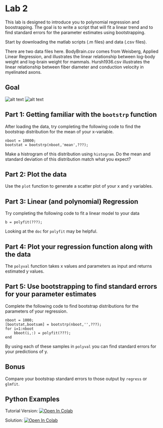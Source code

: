 # Lab 2

This lab is designed to introduce you to polynomial regression and boostrapping. The goal is to write a script that will fit a linear trend and to find standard errors for the parameter estimates using bootstrapping.

Start by downloading the matlab scripts (.m files) and data (.csv files).

There are two data files here. BodyBrain.csv comes from Weisberg, Applied Linear Regression, and illustrates the linear relationship between log-body weight and log-brain weight for mammals. Hursh1936.csv illustrates the linear relationship between fiber diameter and conduction velocity in myelinated axons.

## Goal

![alt text](https://github.com/stevensonlab/teaching/raw/master/sand/labs/lab2/assets/output_bodybrain.png)
![alt text](https://github.com/stevensonlab/teaching/raw/master/sand/labs/lab2/assets/output_hursh.png)

## Part 1: Getting familiar with the `bootstrp` function

After loading the data, try completing the following code to find the bootstrap distribution for the mean of your x-variable.

	nboot = 10000;
	bootstat = bootstrp(nboot,'mean',???);

Make a histrogram of this distribution using `histogram`. Do the mean and standard deviation of this distribution match what you expect?

## Part 2: Plot the data

Use the `plot`  function to generate a scatter plot of your x and y variables.

## Part 3: Linear (and polynomial) Regression

Try completing the following code to fit a linear model to your data

	b = polyfit(???);

Looking at the `doc` for `polyfit` may be helpful.

## Part 4: Plot your regression function along with the data

The `polyval` function takes x values and parameters as input and returns estimated y values.

## Part 5: Use bootstrapping to find standard errors for your parameter estimates

Complete the following code to find bootstrap distributions for the parameters of your regression.

	nboot = 1000;
	[bootstat,bootsam] = bootstrp(nboot,'',???);
	for i=1:nboot
	    bboot(i,:) = polyfit(???);
	end

By using each of these samples in `polyval` you can find standard errors for your predictions of y.

## Bonus

Compare your bootstrap standard errors to those output by `regress` or `glmfit`.

## Python Examples

Tutorial Version:
[![Open In Colab](https://colab.research.google.com/assets/colab-badge.svg)](https://colab.research.google.com/drive/1DDTzlWNxoruA49_AsZnLkW3r1hVG49FF?usp=sharing)

Solution:
[![Open In Colab](https://colab.research.google.com/assets/colab-badge.svg)](https://colab.research.google.com/drive/1t4lTlC3LdTH0b8lTaLuFrwgy2LSS4TJb?usp=sharing)
